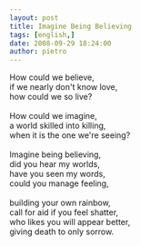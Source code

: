 ```yaml
---
layout: post
title: Imagine Being Believing
tags: [english,]
date: 2008-09-29 18:24:00
author: pietro
---
```

How could we believe,<br/>if we nearly don't know love,<br/>how could we so live?<br/><br/>How could we imagine,<br/>a world skilled into killing,<br/>when it is the one we're seeing?<br/><br/>Imagine being believing,<br/>did you hear my worlds,<br/>have you seen my words,<br/>could you manage feeling,<br/><br/>building your own rainbow,<br/>call for aid if you feel shatter,<br/>who likes you will appear better,<br/>giving death to only sorrow.
